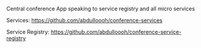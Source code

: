 Central conference App speaking to service registry and all micro services


Services: https://github.com/abdulloooh/conference-services


Service Registry: https://github.com/abdulloooh/conference-service-registry
